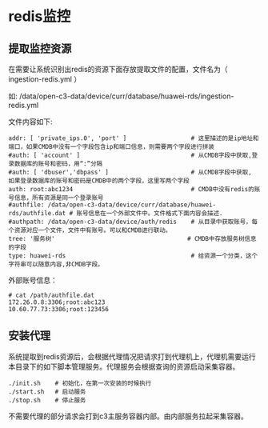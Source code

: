 # redis监控

## 提取监控资源

在需要让系统识别出redis的资源下面存放提取文件的配置，文件名为（ ingestion-redis.yml ）

如: /data/open-c3-data/device/curr/database/huawei-rds/ingestion-redis.yml 

文件内容如下:
```
addr: [ 'private_ips.0', 'port' ]                  # 这里描述的是ip地址和端口，如果CMDB中没有一个字段包含ip和端口信息，则需要两个字段进行拼装
#auth: [ 'account' ]                               # 从CMDB字段中获取,登录数据库的账号和密码，用“:”分隔
#auth: [ 'dbuser','dbpass' ]                       # 从CMDB字段中获取, 如果登录数据库的账号和密码是CMDB中的两个字段，这里写两个字段
auth: root:abc1234                                 # CMDB中没有redis的账号信息，所有资源是同一个登录账号
#authfile: /data/open-c3-data/device/curr/database/huawei-rds/authfile.dat # 账号信息在一个外部文件中。文件格式下面内容会描述.
#authpath: /data/open-c3-data/device/auth/redis    # 从目录中获取账号，每个资源对应一个文件，文件中有账号。可以和CMDB进行联动。
tree: '服务树'                                     # CMDB中存放服务树信息的字段
type: huawei-rds                                   # 给资源一个分类，这个字符串可以随意内容,非CMDB字段。

```
外部账号信息：

```
# cat /path/authfile.dat
172.26.0.8:3306;root:abc123
10.60.77.73:3306;root:123456
```

## 安装代理

系统提取到redis资源后，会根据代理情况把请求打到代理机上，代理机需要运行本目录下的如下脚本管理服务。代理服务会根据查询的资源启动采集容器。
```
./init.sh    # 初始化，在第一次安装的时候执行
./start.sh   # 启动服务
./stop.sh    # 停止服务
```

不需要代理的部分请求会打到c3主服务容器内部。由内部服务拉起采集容器。
